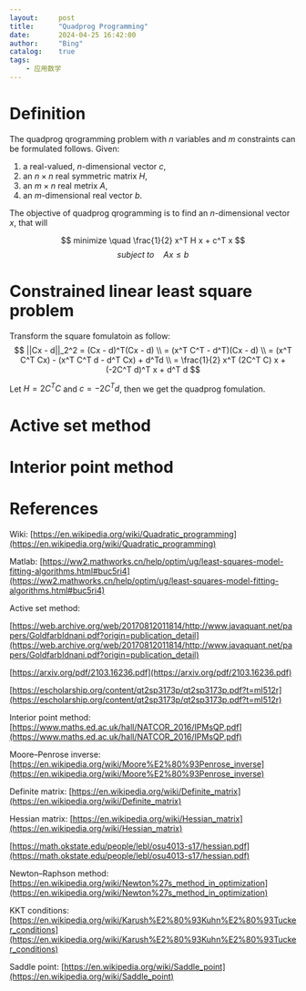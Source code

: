 ```yaml
---
layout:     post
title:      "Quadprog Programming"
date:       2024-04-25 16:42:00
author:     "Bing"
catalog:    true
tags:
    - 应用数学
---
```


# Definition
The quadprog qrogramming problem with $n$ variables and $m$ constraints can be formulated follows. Given:
1. a real-valued, $n$-dimensional vector $c$,
2. an $n \times n$ real symmetric matrix $H$,
3. an $m \times n$ real metrix $A$,
4. an $m$-dimensional real vector $b$.

The objective of quadprog qrogramming is to find an $n$-dimensional vector $x$, that will

$$
   minimize \quad \frac{1}{2} x^T H x + c^T x
$$
$$
    subject \; to \quad Ax \leq b
$$

# Constrained linear least square problem
Transform the square fomulatoin as follow:
$$
    ||Cx - d||_2^2 = (Cx - d)^T(Cx - d) \\
    = (x^T C^T - d^T)(Cx - d) \\
    = (x^T C^T Cx) - (x^T C^T d - d^T Cx) + d^Td \\
    = \frac{1}{2} x^T (2C^T C) x + (-2C^T d)^T x + d^T d
$$

Let $H = 2C^T C$ and $c = -2C^T d$, then we get the quadprog fomulation.

# Active set method

# Interior point method

# References
Wiki: [https://en.wikipedia.org/wiki/Quadratic_programming](https://en.wikipedia.org/wiki/Quadratic_programming)

Matlab: [https://ww2.mathworks.cn/help/optim/ug/least-squares-model-fitting-algorithms.html#buc5ri4](https://ww2.mathworks.cn/help/optim/ug/least-squares-model-fitting-algorithms.html#buc5ri4)

Active set method: 

[https://web.archive.org/web/20170812011814/http://www.javaquant.net/papers/GoldfarbIdnani.pdf?origin=publication_detail](https://web.archive.org/web/20170812011814/http://www.javaquant.net/papers/GoldfarbIdnani.pdf?origin=publication_detail)

[https://arxiv.org/pdf/2103.16236.pdf](https://arxiv.org/pdf/2103.16236.pdf)

[https://escholarship.org/content/qt2sp3173p/qt2sp3173p.pdf?t=ml512r](https://escholarship.org/content/qt2sp3173p/qt2sp3173p.pdf?t=ml512r)

Interior point method: [https://www.maths.ed.ac.uk/hall/NATCOR_2016/IPMsQP.pdf](https://www.maths.ed.ac.uk/hall/NATCOR_2016/IPMsQP.pdf)

Moore–Penrose inverse: [https://en.wikipedia.org/wiki/Moore%E2%80%93Penrose_inverse](https://en.wikipedia.org/wiki/Moore%E2%80%93Penrose_inverse)

Definite matrix: [https://en.wikipedia.org/wiki/Definite_matrix](https://en.wikipedia.org/wiki/Definite_matrix)

Hessian matrix: [https://en.wikipedia.org/wiki/Hessian_matrix](https://en.wikipedia.org/wiki/Hessian_matrix)

[https://math.okstate.edu/people/lebl/osu4013-s17/hessian.pdf](https://math.okstate.edu/people/lebl/osu4013-s17/hessian.pdf)

Newton–Raphson method: [https://en.wikipedia.org/wiki/Newton%27s_method_in_optimization](https://en.wikipedia.org/wiki/Newton%27s_method_in_optimization)

KKT conditions: [https://en.wikipedia.org/wiki/Karush%E2%80%93Kuhn%E2%80%93Tucker_conditions](https://en.wikipedia.org/wiki/Karush%E2%80%93Kuhn%E2%80%93Tucker_conditions)

Saddle point: [https://en.wikipedia.org/wiki/Saddle_point](https://en.wikipedia.org/wiki/Saddle_point)